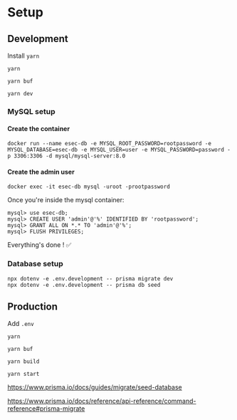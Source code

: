 # Setup

## Development

Install `yarn`

`yarn`

`yarn buf`

`yarn dev`


### MySQL setup

#### Create the container

```
docker run --name esec-db -e MYSQL_ROOT_PASSWORD=rootpassword -e MYSQL_DATABASE=esec-db -e MYSQL_USER=user -e MYSQL_PASSWORD=password -p 3306:3306 -d mysql/mysql-server:8.0
```

#### Create the admin user

```
docker exec -it esec-db mysql -uroot -prootpassword
```

Once you're inside the mysql container:

```
mysql> use esec-db;
mysql> CREATE USER 'admin'@'%' IDENTIFIED BY 'rootpassword';
mysql> GRANT ALL ON *.* TO 'admin'@'%';
mysql> FLUSH PRIVILEGES;
```

Everything's done ! ✅

### Database setup

```
npx dotenv -e .env.development -- prisma migrate dev
npx dotenv -e .env.development -- prisma db seed
```

## Production

Add `.env`

`yarn`

`yarn buf`

`yarn build`

`yarn start`

https://www.prisma.io/docs/guides/migrate/seed-database

https://www.prisma.io/docs/reference/api-reference/command-reference#prisma-migrate
